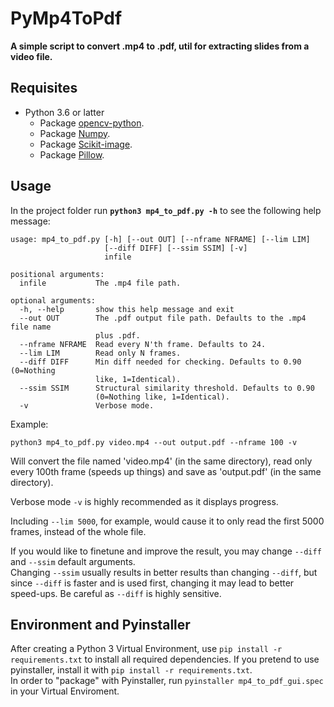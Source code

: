# PyMp4ToPdf
**A simple script to convert .mp4 to .pdf, util for extracting slides from a video file.**  
  
## Requisites ##
* Python 3.6 or latter
    * Package [opencv-python](https://pypi.org/project/opencv-python/).
    * Package [Numpy](https://pypi.org/project/numpy/).
    * Package [Scikit-image](https://scikit-image.org/).
    * Package [Pillow](https://pillow.readthedocs.io/en/stable/index.html).
  
## Usage ##
In the project folder run **`python3 mp4_to_pdf.py -h`** to see the following help message:  
```
usage: mp4_to_pdf.py [-h] [--out OUT] [--nframe NFRAME] [--lim LIM]
                     [--diff DIFF] [--ssim SSIM] [-v]
                     infile

positional arguments:
  infile           The .mp4 file path.

optional arguments:
  -h, --help       show this help message and exit
  --out OUT        The .pdf output file path. Defaults to the .mp4 file name
                   plus .pdf.
  --nframe NFRAME  Read every N'th frame. Defaults to 24.
  --lim LIM        Read only N frames.
  --diff DIFF      Min diff needed for checking. Defaults to 0.90 (0=Nothing
                   like, 1=Identical).
  --ssim SSIM      Structural similarity threshold. Defaults to 0.90
                   (0=Nothing like, 1=Identical).
  -v               Verbose mode.
```
Example:  
```
python3 mp4_to_pdf.py video.mp4 --out output.pdf --nframe 100 -v
```
Will convert the file named 'video.mp4' (in the same directory), read only every 100th frame (speeds up things) and save as 'output.pdf' (in the same directory).  
  
Verbose mode `-v` is highly recommended as it displays progress. 
  
Including `--lim 5000`, for example, would cause it to only read the first 5000 frames, instead of the whole file.   
  
If you would like to finetune and improve the result, you may change `--diff` and `--ssim` default arguments.  
Changing `--ssim` usually results in better results than changing `--diff`, but since `--diff` is faster and is used first, changing it may lead to better speed-ups. Be careful as `--diff` is highly sensitive.  

## Environment and Pyinstaller ##
After creating a Python 3 Virtual Environment, use `pip install -r requirements.txt` to install all required dependencies. If you pretend to use pyinstaller, install it with `pip install -r requirements.txt`.  
In order to "package" with Pyinstaller, run `pyinstaller mp4_to_pdf_gui.spec` in your Virtual Enviroment.
